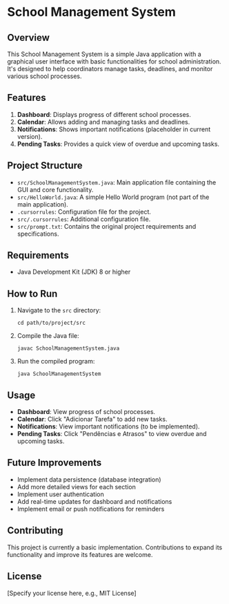 # School Management System

## Overview

This School Management System is a simple Java application with a graphical user interface with basic functionalities for school administration. It's designed to help coordinators manage tasks, deadlines, and monitor various school processes.

## Features

1. **Dashboard**: Displays progress of different school processes.
2. **Calendar**: Allows adding and managing tasks and deadlines.
3. **Notifications**: Shows important notifications (placeholder in current version).
4. **Pending Tasks**: Provides a quick view of overdue and upcoming tasks.

## Project Structure

- `src/SchoolManagementSystem.java`: Main application file containing the GUI and core functionality.
- `src/HelloWorld.java`: A simple Hello World program (not part of the main application).
- `.cursorrules`: Configuration file for the project.
- `src/.cursorrules`: Additional configuration file.
- `src/prompt.txt`: Contains the original project requirements and specifications.

## Requirements

- Java Development Kit (JDK) 8 or higher

## How to Run

1. Navigate to the `src` directory:
   ```
   cd path/to/project/src
   ```

2. Compile the Java file:
   ```
   javac SchoolManagementSystem.java
   ```

3. Run the compiled program:
   ```
   java SchoolManagementSystem
   ```

## Usage

- **Dashboard**: View progress of school processes.
- **Calendar**: Click "Adicionar Tarefa" to add new tasks.
- **Notifications**: View important notifications (to be implemented).
- **Pending Tasks**: Click "Pendências e Atrasos" to view overdue and upcoming tasks.

## Future Improvements

- Implement data persistence (database integration)
- Add more detailed views for each section
- Implement user authentication
- Add real-time updates for dashboard and notifications
- Implement email or push notifications for reminders

## Contributing

This project is currently a basic implementation. Contributions to expand its functionality and improve its features are welcome.

## License

[Specify your license here, e.g., MIT License]
